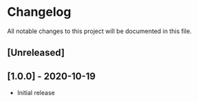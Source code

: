 # Changelog
All notable changes to this project will be documented in this file.

## [Unreleased]

## [1.0.0] - 2020-10-19 
- Initial release


